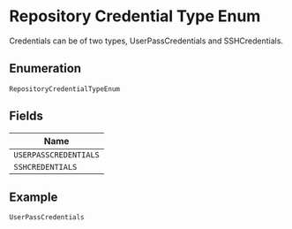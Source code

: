 
# Repository Credential Type Enum

Credentials can be of two types, UserPassCredentials and SSHCredentials.

## Enumeration

`RepositoryCredentialTypeEnum`

## Fields

| Name |
|  --- |
| `USERPASSCREDENTIALS` |
| `SSHCREDENTIALS` |

## Example

```
UserPassCredentials
```

